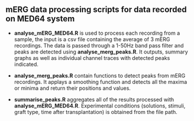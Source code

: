 ## mERG data processing scripts for data recorded on MED64 system

* **analyse_mERG_MED64.R** is used to process each recording from a sample, the input is a csv file containing the average of 3 mERG recordings. The data is passed through a 1-50Hz band pass filter and peaks are detected using **analyse_merg_peaks.R**. It outputs, summary graphs as well as individual channel traces with detected peaks indicated. 

* **analyse_merg_peaks.R** contain functions to detect peaks from mERG recordings. It applays a smoothing function and detects all the maxima or minima and return their positions and values. 

* **summarise_peaks.R** aggregates all of the results processed with **analyse_mERG_MED64.R**. Experimental conditions (solutions, stimuli, graft type, time after transplantation) is obtained from the file path. 

